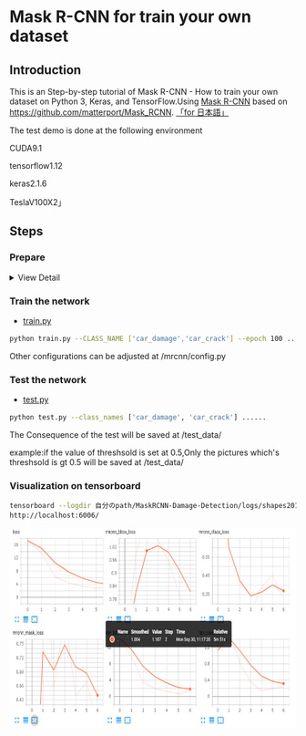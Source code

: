 # Mask R-CNN for train your own dataset
## Introduction
This is an Step-by-step tutorial of Mask R-CNN - How to train your own dataset on Python 3, Keras, and TensorFlow.Using [Mask R-CNN](https://arxiv.org/abs/1703.06870) based on https://github.com/matterport/Mask_RCNN.   [「for 日本語」](README_JP.md)

The test demo is done at the following environment  

CUDA9.1

tensorflow1.12

keras2.1.6 

TeslaV100X2」

## Steps
### Prepare
<details>
    <summary>View Detail</summary>
    
* usage of utils：[Labelme](https://github.com/wkentaro/labelme)  
 
Use label to mark the destination object of each pictures
The labels of the destination objects should be following at the folling rules

``` 
ClassName_ObjectNumber  
```

For Example

```

cat_1

cat_2

dog_1

```


* Prepare train_data

  create a folder named train_data.The hierarchy in train_data can be referred from [here](train_data)
  
  <img width="420" height="157" src=figure/1.PNG/>  
  
  1.pic(training pictures)
  
  <div align=center><img width="600" height="380" src=figure/pic.PNG/></div>
  
  2.json(generated by labelme,labelme is the name of a tool)
  
  <div align=center><img width="600" height="310" src=figure/json.PNG/></div>  
  
  3.labelme_json(generated by labelme_json_to_dataset,labelme_json_to_dataset is a command script in labelme)
  [how to use labelme_json_to_dataset](https://github.com/wkentaro/labelme/issues/420)
  
  landscape of the folders
  <div align=center><img width="600" height="310" src=figure/labelme_json.PNG/></div>  
  
  the content of the folder
  <div align=center><img width="600" height="150" src=figure/detail.PNG/></div> 
    
  4.cv_to_mask(copy the label.png from every folder in labelme_json,and rename it with the original number)
  <div align=center><img width="600" height="310" src=figure/cv2_mask.PNG/></div>  
  
</details>


### Train the network
* [train.py](samples/shapes/train.py)  

```bash
python train.py --CLASS_NAME ['car_damage','car_crack'] --epoch 100 ......
```

Other configurations can be adjusted at /mrcnn/config.py

### Test the network

* [test.py](samples/shapes/test.py)

 ```bash
 python test.py --class_names ['car_damage', 'car_crack'] ......
 ```  
The Consequence of the test will be saved at /test_data/

example:if the value of threshsold is set at 0.5,Only the pictures which's threshsold is gt 0.5 will be saved at /test_data/

### Visualization on tensorboard

 ```bash
tensorboard --logdir 自分のpath/MaskRCNN-Damage-Detection/logs/shapes20190930T1107 --host 0.0.0.0
http://localhost:6006/
 ```
 <div align=center><img width="800" height="350" src=figure/loss.PNG/></div>
